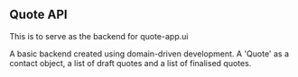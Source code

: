 ## Quote API

This is to serve as the backend for quote-app.ui

A basic backend created using domain-driven development. 
A 'Quote' as a contact object, a list of draft quotes and a list of finalised quotes. 